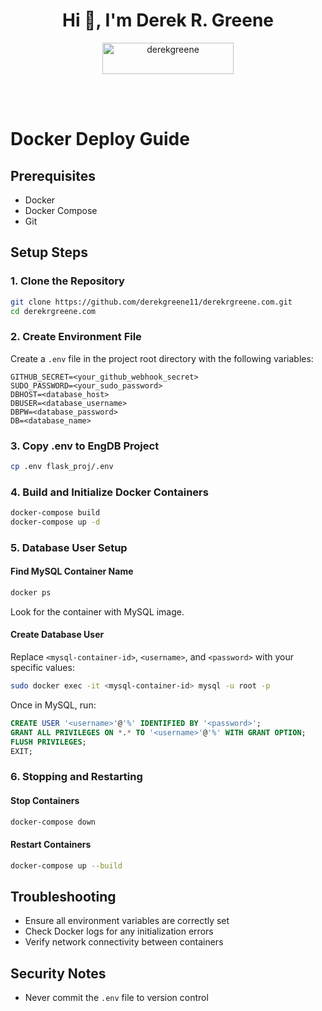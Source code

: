 <h1 align="center">Hi 👋, I'm Derek R. Greene</h1>
<p align="center"><a href="https://www.buymeacoffee.com/derekgreene"> <img align="center" src="https://cdn.buymeacoffee.com/buttons/v2/default-yellow.png" height="50" width="210" alt="derekgreene" /></a></p><br><br>


# Docker Deploy Guide

## Prerequisites
- Docker
- Docker Compose
- Git

## Setup Steps

### 1. Clone the Repository
```bash
git clone https://github.com/derekgreene11/derekrgreene.com.git
cd derekrgreene.com
```

### 2. Create Environment File
Create a `.env` file in the project root directory with the following variables:
```
GITHUB_SECRET=<your_github_webhook_secret>
SUDO_PASSWORD=<your_sudo_password>
DBHOST=<database_host>
DBUSER=<database_username>
DBPW=<database_password>
DB=<database_name>
```

### 3. Copy .env to EngDB Project
```bash
cp .env flask_proj/.env
```

### 4. Build and Initialize Docker Containers
```bash
docker-compose build
docker-compose up -d
```

### 5. Database User Setup

#### Find MySQL Container Name
```bash
docker ps
```
Look for the container with MySQL image.

#### Create Database User
Replace `<mysql-container-id>`, `<username>`, and `<password>` with your specific values:
```bash
sudo docker exec -it <mysql-container-id> mysql -u root -p
```

Once in MySQL, run:
```sql
CREATE USER '<username>'@'%' IDENTIFIED BY '<password>';
GRANT ALL PRIVILEGES ON *.* TO '<username>'@'%' WITH GRANT OPTION;
FLUSH PRIVILEGES;
EXIT;
```

### 6. Stopping and Restarting

#### Stop Containers
```bash
docker-compose down
```

#### Restart Containers
```bash
docker-compose up --build
```

## Troubleshooting
- Ensure all environment variables are correctly set
- Check Docker logs for any initialization errors
- Verify network connectivity between containers

## Security Notes
- Never commit the `.env` file to version control